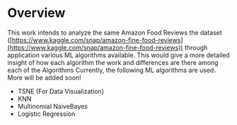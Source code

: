 # Overview

This work intends to analyze the same  Amazon Food Reviews the dataset ([https://www.kaggle.com/snap/amazon-fine-food-reviews](https://www.kaggle.com/snap/amazon-fine-food-reviews))  through application various  ML algorithms available. This would give a more detailed insight of how each algorithm the work and differences are there among each of the Algorithms
Currently, the following ML algorithms are used. More will be added soon!

 - TSNE (For Data Visualization)
 - KNN
 - Multinomial NaiveBayes
 - Logistic Regression
